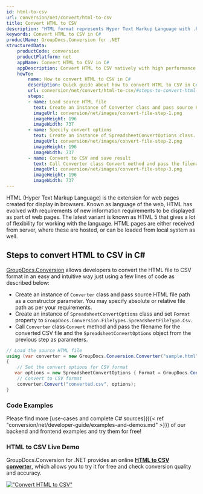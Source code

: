 ```yaml
---
id: html-to-csv
url: conversion/net/convert/html-to-csv
title: Convert HTML to CSV
description: "HTML format represents Hyper Text Markup Language with .html extension. Learn how to convert HTML to CSV file programmatically in C# language using GroupDocs.Conversion for .NET library."
keywords: Convert HTML to CSV in C#
productName: GroupDocs.Conversion for .NET
structuredData:
    productCode: conversion
    productPlatform: net
    appName: Convert HTML to CSV in C#
    appDescription: Convert HTML to CSV natively with high performance using C# language and server side GroupDocs.Conversion for .NET APIs, without the use of any software like Microsoft or Open Office.
    howTo:
        name: How to convert HTML to CSV in C# 
        description: Quick guide about how to convert HTML to CSV in C# with high performance and accuracy.
        url: conversion/net/convert/html-to-csv/#steps-to-convert-html-to-csv-in-c
        steps:
        - name: Load source HTML file 
          text: Create an instance of Converter class and pass source HTML file path as a constructor parameter. You may specify absolute or relative file path as per your requirements. 
          imageUrl: conversion/net/images/convert-file-step-1.png
          imageHeight: 196
          imageWidth: 737
        - name: Specify convert options 
          text: Create an instance of SpreadsheetConvertOptions class.
          imageUrl: conversion/net/images/convert-file-step-2.png
          imageHeight: 196
          imageWidth: 737
        - name: Convert to CSV and save result 
          text: Call Converter class Convert method and pass the filename for the converted HTML file and the SpreadsheetConvertOptions object from the previous step as parameters.
          imageUrl: conversion/net/images/convert-file-step-3.png
          imageHeight: 196
          imageWidth: 737
---
```


HTML (Hyper Text Markup Language) is the extension for web pages created for display in browsers. Known as language of the web, HTML has evolved with requirements of new information requirements to be displayed as part of web pages. The latest variant is known as HTML 5 that gives a lot of flexibility for working with the language. HTML pages are either received from server, where these are hosted, or can be loaded from local system as well.

## Steps to convert HTML to CSV in C#

[GroupDocs.Conversion](https://products.groupdocs.com/conversion/net) allows developers to convert the HTML file to CSV format in an easy and intuitive way just using a few lines of code as described below:

* Create an instance of `Converter` class and pass source HTML file path as a constructor parameter. You may specify absolute or relative file path as per your requirements. 
* Create an instance of `SpreadsheetConvertOptions` class and set `Format` property to `GroupDocs.Conversion.FileTypes.SpreadsheetFileType.Csv`.
* Call `Converter` class `Convert` method and pass the filename for the converted CSV file and the `SpreadsheetConvertOptions` object from the previous step as parameters.

```csharp
// Load the source HTML file
using (var converter = new GroupDocs.Conversion.Converter("sample.html"))
{
    // Set the convert options for CSV format
   var options = new SpreadsheetConvertOptions { Format = GroupDocs.Conversion.FileTypes.SpreadsheetFileType.Csv };
    // Convert to CSV format
    converter.Convert("converted.csv", options);
}
```

### Code Examples

Please find more [use-cases and complete C# sources]({{< ref "conversion/net/developer-guide/examples-and-demos.md" >}}) of our backend and frontend examples and try them for free!

### HTML to CSV Live Demo

GroupDocs.Conversion for .NET provides an online [**HTML to CSV converter**](https://products.groupdocs.app/conversion/html-to-csv), which allows you to try it for free and check conversion quality and accuracy.

[!["Convert HTML to CSV"](conversion/net/images/convert-to-csv/convert-html-to-csv.png)](https://products.groupdocs.app/conversion/html-to-csv)